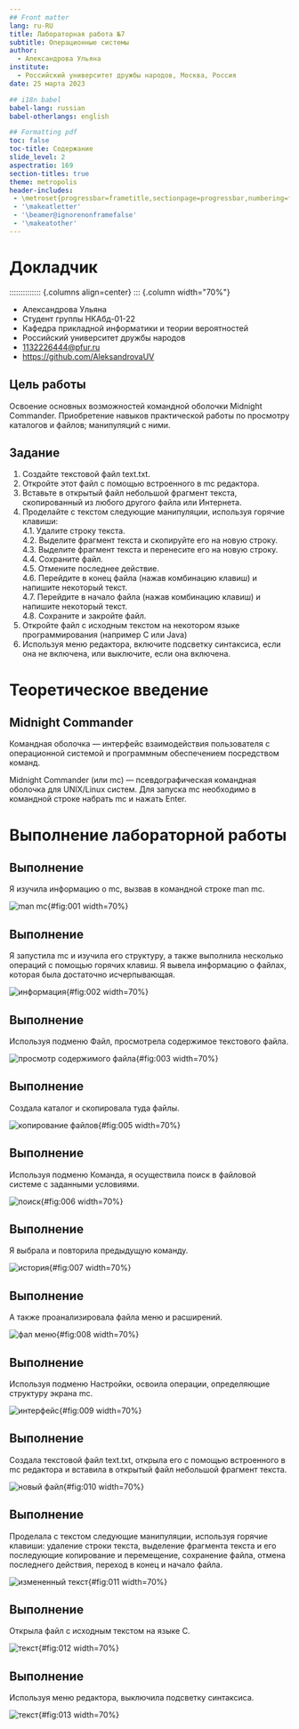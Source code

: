 ```yaml
---
## Front matter
lang: ru-RU
title: Лабораторная работа №7
subtitle: Операционные системы
author:
  - Александрова Ульяна
institute:
  - Российский университет дружбы народов, Москва, Россия
date: 25 марта 2023

## i18n babel
babel-lang: russian
babel-otherlangs: english

## Formatting pdf
toc: false
toc-title: Содержание
slide_level: 2
aspectratio: 169
section-titles: true
theme: metropolis
header-includes:
 - \metroset{progressbar=frametitle,sectionpage=progressbar,numbering=fraction}
 - '\makeatletter'
 - '\beamer@ignorenonframefalse'
 - '\makeatother'
---
```


# Докладчик

:::::::::::::: {.columns align=center}
::: {.column width="70%"}

  * Александрова Ульяна
  * Студент группы НКАбд-01-22
  * Кафедра прикладной информатики и теории вероятностей
  * Российский университет дружбы народов
  * [1132226444@pfur.ru](mailto:11322264440@pfur.ru)
  * <https://github.com/AleksandrovaUV>

## Цель работы

Освоение основных возможностей командной оболочки Midnight Commander. Приобретение навыков практической работы по просмотру каталогов и файлов; манипуляций с ними.

## Задание

1. Создайте текстовой файл text.txt.
2. Откройте этот файл с помощью встроенного в mc редактора.
3. Вставьте в открытый файл небольшой фрагмент текста, скопированный из любого
другого файла или Интернета.
4. Проделайте с текстом следующие манипуляции, используя горячие клавиши:  
4.1. Удалите строку текста.  
4.2. Выделите фрагмент текста и скопируйте его на новую строку.  
4.3. Выделите фрагмент текста и перенесите его на новую строку.  
4.4. Сохраните файл.  
4.5. Отмените последнее действие.  
4.6. Перейдите в конец файла (нажав комбинацию клавиш) и напишите некоторый текст.  
4.7. Перейдите в начало файла (нажав комбинацию клавиш) и напишите некоторый текст.  
4.8. Сохраните и закройте файл.
5. Откройте файл с исходным текстом на некотором языке программирования (например C или Java)
6. Используя меню редактора, включите подсветку синтаксиса, если она не включена, или выключите, если она включена.



# Теоретическое введение

## Midnight Commander

Командная оболочка — интерфейс взаимодействия пользователя с операционной системой и программным обеспечением посредством команд.

Midnight Commander (или mc) — псевдографическая командная оболочка для UNIX/Linux систем. Для запуска mc необходимо в командной строке набрать mc и нажать Enter.

# Выполнение лабораторной работы

## Выполнение

Я изучила информацию о mc, вызвав в командной строке man mc.

![man mc](image/1.PNG){#fig:001 width=70%}

## Выполнение

Я запустила mc и изучила его структуру, а также выполнила несколько операций с помощью горячих клавиш. Я вывела информацию о файлах, которая была достаточно исчерпывающая.

![информация](image/2.PNG){#fig:002 width=70%}

## Выполнение

Используя подменю Файл, просмотрела содержимое текстового файла.

![просмотр содержимого файла](image/3.PNG){#fig:003 width=70%}

## Выполнение

Создала каталог и скопировала туда файлы.

![копирование файлов](image/5.PNG){#fig:005 width=70%}

## Выполнение

Используя подменю Команда, я осуществила поиск в файловой системе с заданными условиями.

![поиск](image/6.PNG){#fig:006 width=70%}

## Выполнение

Я выбрала и повторила предыдущую команду.

![история](image/7.PNG){#fig:007 width=70%}

## Выполнение

А также проанализировала файла меню и расширений.

![фал меню](image/8.PNG){#fig:008 width=70%}

## Выполнение

Используя подменю Настройки, освоила операции, определяющие структуру экрана mc.

![интерфейс](image/9.PNG){#fig:009 width=70%}

## Выполнение

Создала текстовой файл text.txt, открыла его с помощью встроенного в mc редактора и вставила в открытый файл небольшой фрагмент текста.

![новый файл](image/10.PNG){#fig:010 width=70%}

## Выполнение

Проделала с текстом следующие манипуляции, используя горячие клавиши: удаление строки текста, выделение фрагмента текста и его последующие копирование и перемещение, сохранение файла, отмена последнего действия, переход в конец и начало файла.

![измененный текст](image/11.PNG){#fig:011 width=70%}

## Выполнение

Открыла файл с исходным текстом на языке C.

![текст](image/12.PNG){#fig:012 width=70%}

## Выполнение

Используя меню редактора, выключила подсветку синтаксиса.

![текст](image/13.PNG){#fig:013 width=70%}

